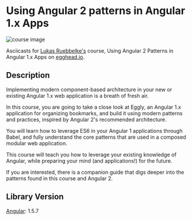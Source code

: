 # Using Angular 2 patterns in Angular 1.x Apps

![course image](https://d2eip9sf3oo6c2.cloudfront.net/series/covers/000/000/062/full/EGH_Ang2_Patterns-cover.png?1472765499)

Asciicasts for [Lukas Ruebbelke's](https://github.com/simpulton) course, Using Angular 2 Patterns in Angular 1.x Apps on [egghead.io](https://egghead.io/courses/angular-1-in-the-angular-2-style).

## Description

Implementing modern component-based architecture in your new or existing Angular 1.x web application is a breath of fresh air.

In this course, you are going to take a close look at Eggly, an Angular 1.x application for organizing bookmarks, and build it using modern patterns and practices, inspired by Angular 2's recommended architecture.

You will learn how to leverage ES6 in your Angular 1 applications through Babel, and fully understand the core patterns that are used in a composed modular web application.

This course will teach you how to leverage your existing knowledge of Angular, while preparing your mind (and applications!) for the future.

If you are interested, there is a companion guide that digs deeper into the patterns found in this course and Angular 2.

## Library Version
[Angular](https://github.com/angular/angular): 1.5.7